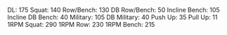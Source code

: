 DL: 175
 Squat: 140
 Row/Bench: 130
 DB Row/Bench: 50
 Incline Bench: 105
 Incline DB Bench: 40
 Military: 105
 DB Military: 40
 Push Up: 35
 Pull Up: 11
 1RPM Squat: 290
 1RPM Row: 230
 1RPM Bench: 215
